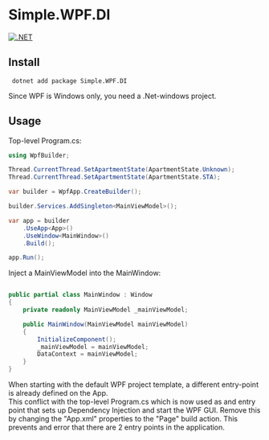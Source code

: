 ﻿# Simple.WPF.DI
[![.NET](https://github.com/guuskuiper/WpfDI/actions/workflows/dotnet.yml/badge.svg)](https://github.com/guuskuiper/WpfDI/actions/workflows/dotnet.yml)

## Install

``` dotnet add package Simple.WPF.DI```

Since WPF is Windows only, you need a .Net-windows project.

## Usage

Top-level Program.cs:
```csharp
using WpfBuilder;

Thread.CurrentThread.SetApartmentState(ApartmentState.Unknown);
Thread.CurrentThread.SetApartmentState(ApartmentState.STA);

var builder = WpfApp.CreateBuilder();

builder.Services.AddSingleton<MainViewModel>();

var app = builder
    .UseApp<App>()
    .UseWindow<MainWindow>()
    .Build();

app.Run();
```

Inject a MainViewModel into the MainWindow:
```csharp

public partial class MainWindow : Window
{
    private readonly MainViewModel _mainViewModel;

    public MainWindow(MainViewModel mainViewModel)
    {
        InitializeComponent();
        _mainViewModel = mainViewModel;
        DataContext = mainViewModel;
    }
}
```

When starting with the default WPF project template, a different entry-point is already defined on the App.  
This conflict with the top-level Program.cs which is now used as and entry point that sets up Dependency Injection and start the WPF GUI. 
Remove this by changing the "App.xml" properties to the "Page" build action. 
This prevents and error that there are 2 entry points in the application.